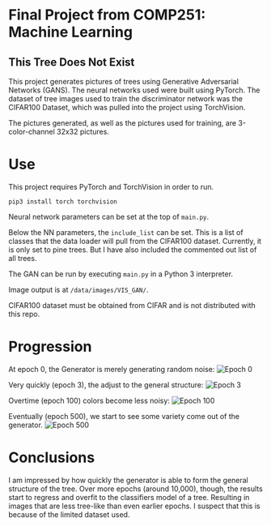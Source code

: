 # Final Project from COMP251: Machine Learning
## This Tree Does Not Exist

This project generates pictures of trees using Generative Adversarial
Networks (GANS). The neural networks used were built using PyTorch.
The dataset of tree images used to train the discriminator network was
the CIFAR100 Dataset, which was pulled into the project using
TorchVision.

The pictures generated, as well as the pictures used for training, are
3-color-channel 32x32 pictures. 

# Use

This project requires PyTorch and TorchVision in order to run.

```pip3 install torch torchvision```

Neural network parameters can be set at the top of `main.py`. 

Below the NN parameters, the `include_list` can be set. This is a list
of classes that the data loader will pull from the CIFAR100 dataset.
Currently, it is only set to pine trees. But I have also included the
commented out list of all trees.

The GAN can be run by executing `main.py` in a Python 3 interpreter.

Image output is at `/data/images/VIS_GAN/`.

CIFAR100 dataset must be obtained from CIFAR and is not distributed with this repo.

# Progression

At epoch 0, the Generator is merely generating random noise:
![Epoch 0](https://github.com/jackthias/this-tree-does-not-exist/blob/master/examples/_epoch_0_batch_0.png)

Very quickly (epoch 3), the adjust to the general structure:
![Epoch 3](https://github.com/jackthias/this-tree-does-not-exist/blob/master/examples/_epoch_3_batch_0.png)

Overtime (epoch 100) colors become less noisy:
![Epoch 100](https://github.com/jackthias/this-tree-does-not-exist/blob/master/examples/_epoch_100_batch_0.png)

Eventually (epoch 500), we start to see some variety come out of the generator.
![Epoch 500](https://github.com/jackthias/this-tree-does-not-exist/blob/master/examples/_epoch_500_batch_0.png)

# Conclusions

I am impressed by how quickly the generator is able to form the general structure of the tree. Over more epochs (around 10,000), though, the results start to regress and overfit to the classifiers model of a tree. Resulting in images that are less tree-like than even earlier epochs. I suspect that this is because of the limited dataset used.
